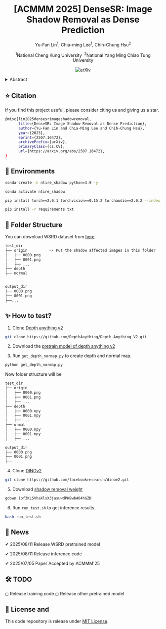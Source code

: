 <h1 align="center">[ACMMM 2025] DenseSR: Image Shadow Removal as Dense Prediction</h1>
<p align="center">Yu-Fan Lin<sup>1</sup>, Chia-ming Lee<sup>1</sup>, Chih-Chung Hsu<sup>2</sup></p>
<p align="center"><sup>1</sup>National Cheng Kung University&nbsp;&nbsp;<sup>2</sup>National Yang Ming Chiao Tung University</p>

<div align="center">

[![arXiv](https://img.shields.io/badge/DenseSR-arXiv-red.svg)](https://www.arxiv.org/abs/2507.16472)

</div>

<details>
<summary>Abstract</summary>
Shadows are a common factor degrading image quality. Single-image shadow removal (SR), particularly under challenging indirect illumination, is hampered by non-uniform content degradation and inherent ambiguity. Consequently, traditional methods often fail to simultaneously recover intra-shadow details and maintain sharp boundaries, resulting in inconsistent restoration and blurring that negatively affect both downstream applications and the overall viewing experience. To overcome these limitations, we propose the DenseSR, approaching the problem from a dense prediction perspective to emphasize restoration quality. This framework uniquely synergizes two key strategies: (1) deep scene understanding guided by geometric-semantic priors to resolve ambiguity and implicitly localize shadows, and (2) high-fidelity restoration via a novel Dense Fusion Block (DFB) in the decoder. The DFB employs adaptive component processing-using an Adaptive Content Smoothing Module (ACSM) for consistent appearance and a Texture-Boundary Recuperation Module (TBRM) for fine textures and sharp boundaries-thereby directly tackling the inconsistent restoration and blurring issues. These purposefully processed components are effectively fused, yielding an optimized feature representation preserving both consistency and fidelity. Extensive experimental results demonstrate the merits of our approach over existing methods.
</details>

## ⭐ Citation
If you find this project useful, please consider citing us and giving us a star.
```bash
@misc{lin2025densesrimageshadowremoval,
      title={DenseSR: Image Shadow Removal as Dense Prediction}, 
      author={Yu-Fan Lin and Chia-Ming Lee and Chih-Chung Hsu},
      year={2025},
      eprint={2507.16472},
      archivePrefix={arXiv},
      primaryClass={cs.CV},
      url={https://arxiv.org/abs/2507.16472}, 
}
```

## 🌱 Environments
```bash
conda create -n ntire_shadow python=3.9 -y

conda activate ntire_shadow

pip install torch==2.0.1 torchvision==0.15.2 torchaudio==2.0.2 --index-url https://download.pytorch.org/whl/cu118

pip install -r requirements.txt

```

## 📂 Folder Structure
You can download WSRD dataset from [here](https://github.com/fvasluianu97/WSRD-DNSR).
```bash
test_dir
├── origin          <- Put the shadow affected images in this folder
│   ├── 0000.png
│   ├── 0001.png
│   ├── ...
├── depth
├── normal


output_dir
├── 0000.png
├── 0001.png
├──...
```

## ✨ How to test?
1. Clone [Depth anything v2](https://github.com/DepthAnything/Depth-Anything-V2.git)

```bash
git clone https://github.com/DepthAnything/Depth-Anything-V2.git
```
2. Download the [pretrain model of depth anything v2](https://huggingface.co/depth-anything/Depth-Anything-V2-Large/resolve/main/depth_anything_v2_vitl.pth?download=true)

3. Run ```get_depth_normap.py``` to create depth and normal map.
```python
python get_depth_normap.py
```

Now folder structure will be
```bash
test_dir
├── origin
│   ├── 0000.png
│   ├── 0001.png
│   ├── ...
├── depth
│   ├── 0000.npy
│   ├── 0001.npy
│   ├── ...
├── ormal
│   ├── 0000.npy
│   ├── 0001.npy
│   ├── ...

output_dir
├── 0000.png
├── 0001.png
├──...
```

4. Clone [DINOv2](https://github.com/facebookresearch/dinov2.git)
```bash
git clone https://github.com/facebookresearch/dinov2.git
```

5. Download [shadow removal weight](https://drive.google.com/file/d/1of3KLSVhaXlsX3jasuwdPKBwb4O4hGZD/view?usp=drive_link)

```bash 
gdown 1of3KLSVhaXlsX3jasuwdPKBwb4O4hGZD
```

6. Run ```run_test.sh``` to get inference results.

```bash
bash run_test.sh
```

## 📰 News
&#10004; 2025/08/11 Release WSRD pretrained model

&#10004; 2025/08/11 Release inference code

&#10004; 2025/07/05 Paper Accepted by ACMMM'25

## 🛠️ TODO
&#x25FB; Release training code
&#x25FB; Release other pretrained model

## 📜 License and 
This code repository is release under [MIT License](https://github.com/VanLinLin/NTIRE25_Shadow_Removal?tab=MIT-1-ov-file#readme).
